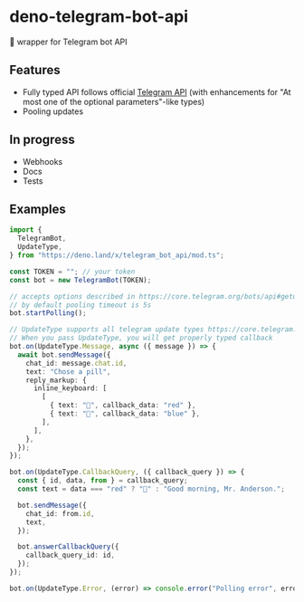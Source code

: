 # deno-telegram-bot-api
🦕 wrapper for Telegram bot API 

## Features
- Fully typed API follows official [Telegram API](https://core.telegram.org/bots/api) 
(with enhancements for "At most one of the optional parameters"-like types)
- Pooling updates

## In progress
- Webhooks
- Docs
- Tests

## Examples
```ts
import {
  TelegramBot,
  UpdateType,
} from "https://deno.land/x/telegram_bot_api/mod.ts";

const TOKEN = ""; // your token
const bot = new TelegramBot(TOKEN);

// accepts options described in https://core.telegram.org/bots/api#getupdates
// by default pooling timeout is 5s
bot.startPolling();

// UpdateType supports all telegram update types https://core.telegram.org/bots/api#update
// When you pass UpdateType, you will get properly typed callback
bot.on(UpdateType.Message, async ({ message }) => {
  await bot.sendMessage({
    chat_id: message.chat.id,
    text: "Chose a pill",
    reply_markup: {
      inline_keyboard: [
        [
          { text: "🔴", callback_data: "red" },
          { text: "🔵", callback_data: "blue" },
        ],
      ],
    },
  });
});

bot.on(UpdateType.CallbackQuery, ({ callback_query }) => {
  const { id, data, from } = callback_query;
  const text = data === "red" ? "🐰" : "Good morning, Mr. Anderson.";

  bot.sendMessage({
    chat_id: from.id,
    text,
  });

  bot.answerCallbackQuery({
    callback_query_id: id,
  });
});

bot.on(UpdateType.Error, (error) => console.error("Polling error", error));
```


